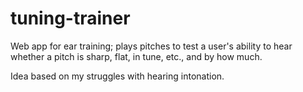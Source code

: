 # tuning-trainer

Web app for ear training; plays pitches to test a user's ability to hear whether
a pitch is sharp, flat, in tune, etc., and by how much.

Idea based on my struggles with hearing intonation.

